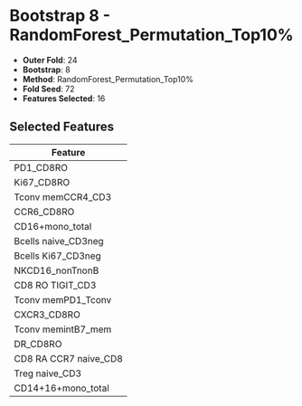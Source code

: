 # Bootstrap 8 - RandomForest_Permutation_Top10%

- **Outer Fold**: 24
- **Bootstrap**: 8
- **Method**: RandomForest_Permutation_Top10%
- **Fold Seed**: 72
- **Features Selected**: 16

## Selected Features

| Feature |
|---------|
| PD1_CD8RO |
| Ki67_CD8RO |
| Tconv memCCR4_CD3 |
| CCR6_CD8RO |
| CD16+mono_total |
| Bcells naive_CD3neg |
| Bcells Ki67_CD3neg |
| NKCD16_nonTnonB |
| CD8 RO TIGIT_CD3 |
| Tconv memPD1_Tconv |
| CXCR3_CD8RO |
| Tconv memintB7_mem |
| DR_CD8RO |
| CD8 RA CCR7 naive_CD8 |
| Treg naive_CD3 |
| CD14+16+mono_total |
